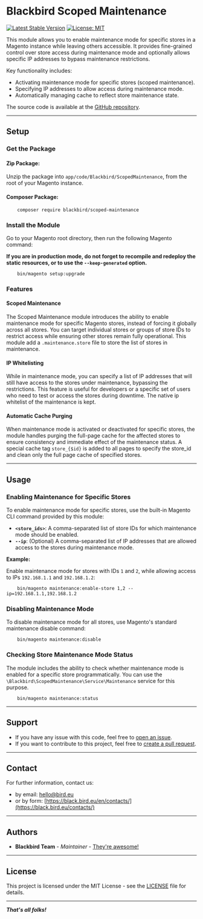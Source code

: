 # Blackbird Scoped Maintenance

[![Latest Stable Version](https://img.shields.io/packagist/v/blackbird/scoped-maintenance.svg?style=flat-square)](https://packagist.org/packages/blackbird/scoped-maintenance)
[![License: MIT](https://img.shields.io/github/license/blackbird-agency/magento-2-scoped-maintenance.svg?style=flat-square)](./LICENSE.txt)

This module allows you to enable maintenance mode for specific stores in a Magento instance while leaving others accessible. It provides fine-grained control over store access during maintenance mode and optionally allows specific IP addresses to bypass maintenance restrictions.

Key functionality includes:
- Activating maintenance mode for specific stores (scoped maintenance).
- Specifying IP addresses to allow access during maintenance mode.
- Automatically managing cache to reflect store maintenance state.

The source code is available at the [GitHub repository](https://github.com/blackbird-agency/magento-2-scoped-maintenance).

---

## Setup

### Get the Package

#### **Zip Package:**

Unzip the package into `app/code/Blackbird/ScopedMaintenance`, from the root of your Magento instance.

#### **Composer Package:**

```shell
    composer require blackbird/scoped-maintenance
```

### Install the Module

Go to your Magento root directory, then run the following Magento command:

**If you are in production mode, do not forget to recompile and redeploy the static resources, or to use the `--keep-generated` option.**

```shell
    bin/magento setup:upgrade
```

### Features

#### Scoped Maintenance

The Scoped Maintenance module introduces the ability to enable maintenance mode for specific Magento stores, instead of forcing it globally across all stores. You can target individual stores or groups of store IDs to restrict access while ensuring other stores remain fully operational.
This module add a `.maintenance.store` file to store the list of stores in maintenance.

#### IP Whitelisting

While in maintenance mode, you can specify a list of IP addresses that will still have access to the stores under maintenance, bypassing the restrictions. This feature is useful for developers or a specific set of users who need to test or access the stores during downtime.
The native ip whitelist of the maintenance is kept.

#### Automatic Cache Purging

When maintenance mode is activated or deactivated for specific stores, the module handles purging the full-page cache for the affected stores to ensure consistency and immediate effect of the maintenance status.
A special cache tag `store_{$id}` is added to all pages to specify the store_id and clean only the full page cache of specified stores.

---

## Usage

### Enabling Maintenance for Specific Stores

To enable maintenance mode for specific stores, use the built-in Magento CLI command provided by this module:


- **`<store_ids>`**: A comma-separated list of store IDs for which maintenance mode should be enabled.
- **`--ip`**: (Optional) A comma-separated list of IP addresses that are allowed access to the stores during maintenance mode.

**Example:**

Enable maintenance mode for stores with IDs `1` and `2`, while allowing access to IPs `192.168.1.1` and `192.168.1.2`:

```shell
    bin/magento maintenance:enable-store 1,2 --ip=192.168.1.1,192.168.1.2
```


### Disabling Maintenance Mode

To disable maintenance mode for all stores, use Magento's standard maintenance disable command:

```shell
    bin/magento maintenance:disable
```

### Checking Store Maintenance Mode Status

The module includes the ability to check whether maintenance mode is enabled for a specific store programmatically. You can use the `\Blackbird\ScopedMaintenance\Service\Maintenance` service for this purpose.

```shell
    bin/magento maintenance:status
```

---

## Support

- If you have any issue with this code, feel free to [open an issue](https://github.com/blackbird-agency/magento-2-scoped-maintenance/issues/new).
- If you want to contribute to this project, feel free to [create a pull request](https://github.com/blackbird-agency/magento-2-scoped-maintenance/compare).

---

## Contact

For further information, contact us:

- by email: hello@bird.eu
- or by form: [https://black.bird.eu/en/contacts/](https://black.bird.eu/contacts/)

---

## Authors

- **Blackbird Team** - *Maintainer* - [They're awesome!](https://github.com/blackbird-agency)

---

## License

This project is licensed under the MIT License - see the [LICENSE](LICENSE.txt) file for details.

---

***That's all folks!***
